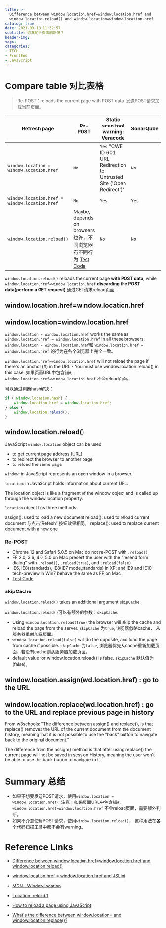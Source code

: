 ```yaml
---
title: >-
  Difference between window.location.href=window.location.href and
  window.location.reload() and window.location=window.location.href
catalog: true
date: 2021-03-18 11:32:57
subtitle: 你真的会页面刷新吗？
header-img:
tags:
categories:
- TECH
- FrontEnd
- JavaScript
---
```


# Compare table 对比表格

> Re-POST：reloads the current page with POST data. 发送POST请求加载当前页面。

Refresh page | Re-POST | Static scan tool warning: Veracode | SonarQube | JSLint
---------|----------|---------|---------|---------
`window.location = window.location.href` | `No` | `Yes` "CWE ID 601 URL Redirection to Untrusted Site ('Open Redirect')" | `No` | `No`
`window.location.href = window.location.href` | `No` | `Yes` | `Yes` | `Yes` "Weird assignment"
`window.location.reload()` | Maybe, depends on browsers 也许，不同浏览器有不同行为 [Test Code](https://codepen.io/catherineliyuankun/pen/bGByZbe) | `No` | `No` | `No`

`window.location.reload()` reloads the current page **with POST data**, while `window.location.href=window.location.href` **discarding the POST data(perform a GET request)** 通过GET请求reload页面.


## window.location.href=window.location.href

## window.location=window.location.href

`window.location = window.location.href` works the same as `window.location.href = window.location.href` in all these browsers.
`window.location = window.location.href`和 `window.location.href = window.location.href` 的行为在各个浏览器上完全一致。

`window.location.href=window.location.href` will not reload the page if there's an anchor (#) in the URL - You must use window.location.reload() in this case.
如果页面URL中包含锚`#`, `window.location.href=window.location.href` 不会reload页面。

可以通过判断hash解决：

```JavaScript
if (!window.location.hash) {
    window.location.href = window.location.href;
} else {
    window.location.reload();
}

```

## window.location.reload()

JavaScript `window.location` object can be used

- to get current page address (URL)
- to redirect the browser to another page
- to reload the same page

`window`: in JavaScript represents an open window in a browser.

`location`: in JavaScript holds information about current URL.

The location object is like a fragment of the window object and is called up through the window.location property.

`location` object has three methods:

assign(): used to load a new document
reload(): used to reload current document 与点击”Refesh“ 按钮效果相同。
replace(): used to replace current document with a new one

### Re-POST

- Chrome 12 and Safari 5.0.5 on Mac do not re-POST with `.reload()`
- FF 2.0, 3.6, 4.0, 5.0 on Mac present the user with the "resend form dialog" with `.reload()`, `.reload(true)`, and `.reload(false)`
- IE6, IE8(standards), IE8(IE7 mode,standards) in XP; and IE9 and IE10-tech-preview in Win7 behave the same as FF on Mac
- [Test Code](https://codepen.io/catherineliyuankun/pen/bGByZbe)

### skipCache

`window.location.reload()` takes an additional argument `skipCache`.

`window.location.reload()`可以有额外的参数：`skipCache`.
- Using `window.location.reload(true)` the browser will skip the cache and reload the page from the server. `skipCache` 为`true`, 浏览器忽略cache， 从服务器重新加载页面。
- `window.location.reload(false)` will do the opposite, and load the page from cache if possible. `skipCache` 为`false`, 浏览器优先从cache重新加载页面，若没有cache则从服务器加载页面。
- default value for window.location.reload() is false. `skipCache` 默认值为(false)。

## window.location.assign(wd.location.href) : go to the URL
## window.location.replace(wd.location.href) : go to the URL and replace previous page in history

From w3schools: "The difference between assign() and replace(), is that replace() removes the URL of the current document from the document history, meaning that it is not possible to use the "back" button to navigate back to the original document."

The difference from the assign() method is that after using replace() the current page will not be saved in session History, meaning the user won't be able to use the back button to navigate to it.

# Summary 总结

- 如果不想要发送POST请求，使用`window.location = window.location.href`。注意！如果页面URL中包含锚`#`, `window.location.href=window.location.href` 不会reload页面，需要额外判断。
- 如果不介意使用POST请求，使用`window.location.reload()`， 这种用法在各个代码扫描工具中都不会有warning。

# Reference Links

- [Difference between window.location.href=window.location.href and window.location.reload()](https://stackoverflow.com/questions/2405117/difference-between-window-location-href-window-location-href-and-window-location)

- [window.location.href = window.location.href and JSLint](https://stackoverflow.com/questions/6751641/window-location-href-window-location-href-and-jslint)
- [MDN：Window.location](https://developer.mozilla.org/en-US/docs/Web/API/Window/location)
- [Location: reload()](https://developer.mozilla.org/en-US/docs/Web/API/Location/reload)
- [How to reload a page using JavaScript](https://stackoverflow.com/questions/3715047/how-to-reload-a-page-using-javascript)
- [What's the difference between window.location= and window.location.replace()?](https://stackoverflow.com/questions/1865837/whats-the-difference-between-window-location-and-window-location-replace)

